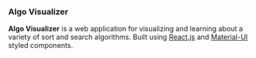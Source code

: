 ### Algo Visualizer

**Algo Visualizer** is a web application for visualizing and learning about a variety of sort and search algorithms. Built using [React.js](https://github.com/facebook/react) and [Material-UI](https://github.com/mui/material-ui) styled components.

